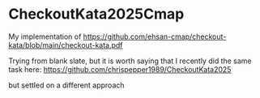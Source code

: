 # CheckoutKata2025Cmap

My implementation of 
https://github.com/ehsan-cmap/checkout-kata/blob/main/checkout-kata.pdf

Trying from blank slate, but it is worth saying that I recently did the same task here:
https://github.com/chrispepper1989/CheckoutKata2025

but settled on a different approach 
